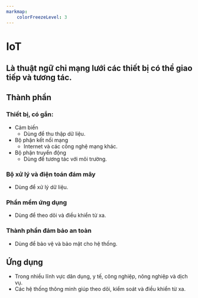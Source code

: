 ```yaml
---
markmap:
    colorFreezeLevel: 3
---
```


# IoT

## Là thuật ngữ chỉ mạng lưới các thiết bị có thể giao tiếp và tương tác.

## Thành phần

### Thiết bị, có gắn:
- Cảm biến
    - Dùng để thu thập dữ liệu.
- Bộ phận kết nối mạng
    - Internet và các công nghệ mạng khác.
- Bộ phận truyển động
    - Dùng để tương tác với môi trường.

### Bộ xử lý và điện toán đám mây
- Dùng để xử lý dữ liệu.

### Phần mềm ứng dụng
- Dùng để theo dõi và điều khiển từ xa.

### Thành phần đảm bảo an toàn
- Dùng để bảo vệ và bảo mật cho hệ thống.

## Ứng dụng
- Trong nhiều lĩnh vực dân dụng, y tế, công nghiệp, nông nghiệp và dịch vụ.
- Các hệ thống thông minh giúp theo dõi, kiểm soát và điều khiển từ xa.


